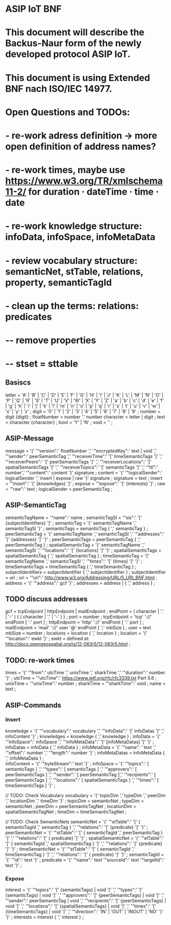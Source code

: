 # ASIP IoT BNF

# This document will describe the Backus-Naur form of the newly developed protocol ASIP IoT.
# This document is using Extended BNF nach ISO/IEC 14977. 

# Open Questions and TODOs: 
# - re-work adress definition -> more open definition of address names?
# - re-work times, maybe use https://www.w3.org/TR/xmlschema11-2/ for  duration · dateTime · time · date
# - re-work knowledge structure: infoData, infoSpace, infoMetaData
# - review vocabulary structure: semanticNet, stTable,  relations, property, semanticTagId 
# - clean up the terms: relations: predicates
# -- remove properties 
# -- stset = sttable 


## Basiscs

letter                  = 'A' | 'B' | 'C' | 'D' | 'E' | 'F' | 'G'
                        | 'H' | 'I' | 'J' | 'K' | 'L' | 'M' | 'N'
                        | 'O' | 'P' | 'Q' | 'R' | 'S' | 'T' | 'U'
                        | 'V' | 'W' | 'X' | 'Y' | 'Z' | 'a' | 'b'
                        | 'c' | 'd' | 'e' | 'f' | 'g' | 'h' | 'i'
                        | 'j' | 'k' | 'l' | 'm' | 'n' | 'o' | 'p'
                        | 'q' | 'r' | 's' | 't' | 'u' | 'v' | 'w'
                        | 'x' | 'y' | 'z' ;
digit                   = '0' | '1' | '2' | '3' | '4'
                        | '5' | '6' | '7' | '8' | '9' ;
number                  = digit {digit} ;
floatNumber             = number '.' number
character               = letter | digit ;
text                    = character {character} ;
bool                    = 'Y' | 'N' ;
void                    = '' ;

## ASIP-Message

message 				 = '{'
                            '"version":' floatNumber ','
                            '"encryptedKey":' text | void ','
                            '"sender":' peerSemanticTag ','
                            '"receiverTime":' '[' timeSemanticTags ']' ','
							'"receiverPeers":' '[' peerSemanticTags ']' ','
							'"receiverLocations":' '[' spatialSemanticTags ']' ','
							'"receiverTopics":' '[' semanticTags ']' ','
                            '"ttl":' number','
                            '"content":' content
                          '}' signature ;
content                 = '{'
                            '"logicalSender":' logicalSender ','
                            insert | expose | raw
                          '}' signature ;
signature               = text ;
insert                  = '"insert":' '[' {knowledges} ']' ;
expose                  = '"expose":' '[' {interests} ']' ;
raw                     = '"raw":' text ;
logicalSender           = peerSemanticTag ;

## ASIP-SemanticTag

semanticTagName         = '"name":' name ;
semanticTagSI           = '"sis":' '[' {subjectIdentifiers} ']' ;
semanticTag             = '{'
                            semanticTagName ','
                            semanticTagSI
                          '}' ;
semanticTags            = semanticTag { ',' semanticTag } ;
peerSemanticTag         = '{'
                            semanticTagName ','
                            semanticTagSI ','
                            '"addresses":' '[' {addresses} ']'
                          '}' ;
peerSemanticTags        = peerSemanticTag { ',' peerSemanticTag } ;
spatialSemanticTag      = '{'
                            semanticTagName ','
                            semanticTagSI ','
                            '"locations":' '[' {locations} ']'
                          '}' ;
spatialSemanticTags     = spatialSemanticTag { ',' spatialSemanticTag } ;
timeSemanticTag         = '{'
                            semanticTagName ','
                            semanticTagSI ','
                            '"times":' '[' {times} ']'
                          '}' ;
timeSemanticTags        = timeSemanticTag { ',' timeSemanticTag } ;
subjectIdentifiers      = subjectIdentifier { ',' subjectIdentifier } ;
subjectIdentifier       = uri ;
uri                     = '"uri":' http://www.w3.org/Addressing/URL/5_URI_BNF.html ;
address                 = '{'
                            '"address":' gcf
                          '}' ;
addresses               = address | { ',' address } ;
## TODO discuss addresses
gcf                     = tcpEndpoint | httpEndpoint | mailEndpoint ;
endPoint                = ( character | '.' | '-' ) { ( character | '.' | '-' ) } ;
port                    = number ;
tcpEndpoint             = 'tcp' '://' endPoint [ ':' port ] ;
httpEndpoint            = 'http' '://' endPoint [ ':' port ] ;
mailEndpoint            = 'mail' '://' user '@' endPoint [ ';' mbSize ] ;
user                    = text
mbSize                  = number ;
locations               = location { ',' location } ;
location                = '{'
                            '"location":' ewkt
                          '}' ;
ewkt                    = defined at:
                          http://docs.opengeospatial.org/is/12-063r5/12-063r5.html ;
## TODO: re-work times  
times                    = '{'
                            '"from":' utcTime ',' unixTime ',' sharkTime ','
                            '"duration":' number
                          '}' ;
utcTime                 = '"utcTime":' https://www.ietf.org/rfc/rfc3339.txt Part 5.6 ;
unixTime                = '"unixTime":' number ;
sharkTime               = '"sharkTime":' void ;
name                    = text ;


## ASIP-Commands

### Insert


knowledge               = '{'
                            '"vocabulary":' vocabulary ','
                            '"infoData":' '[' infoDatas ']' ','
                            infoContent
                          '}' ;
knowledges              = knowledge { ',' knowledge } ;
infoData                = '{'
                            '"infoSpace":' infoSpace ','
                            '"infoMetaData":' '[' [infoMetaDatas] ']'
                          '}' ;
infoDatas               = infoData { ',' infoData } ;
infoMetaData            = '{'
                            '"name": ' text ','
                            '"offset":' number ','
                            '"length":' number
                          '}' ;
infoMetaDatas           = infoMetaData { ',' infoMetaData } ;              
infoContent             = '{'
                            '"byteStream":' text
                          '}' ;
infoSpace               = '{'
                            '"topics":' [ semanticTags ] ','
                            '"types":' [ semanticTags ] ','
                            '"approvers":' [ peerSemanticTags ] ','
                            '"sender":' [ peerSemanticTag ]','
                            '"recipients":' [ peerSemanticTags ] ','
                            '"locations":' [ spatialSemanticTags ] ','
                            '"times":' [ timeSemanticTags ]
                          '}' ;

// TODO: Check Vocabulary
vocabulary              = '{'
                            topicDim ','
                            typeDim ','
                            peerDim ','
                            locationDim ','
                            timeDim
                          '}' ;
topicDim                = semanticNet ;
typeDim                 = semanticNet ;
peerDim                 = peerSemanticTagNet ;
locationDim             = spatialSemanticTagNet ;
timeDim                 = timeSemanticTagNet ;

// TODO: Check SemanticNets
semanticNet             = '{'
                            '"stTable":' '['
                              { semanticTagId ',' semanticTag } ','
                            '"relations":' '[' {predicate} ']'
                          '}' ;
peerSemanticNet         = '{'
                            '"stTable":' '['
                              { semanticTagId ',' peerSemanticTag }
                             ']' ','
                            '"relations":' '[' { predicate} ']'
                          '}' ;
spatialSemanticNet      = '{'
                            '"stTable":' '['
                              { semanticTagId ',' spatialSemanticTag }
                            ']' ','
                            '"relations":' '[' {predicate} ']'
                          '}' ;
timeSemanticNet         = '{'
                            '"stTable":' '['
                              { semanticTagId ',' timeSemanticTag }
                            ']' ','
                            '"relations":' '[' { predicate} ']'
                          '}' ;
semanticTagId           = '{' '"id":' text '}' ;
predicate                = '{'
                            '"name":' text
                            '"sourceId":' text
                            '"targetId":' text
                          '}' ;

### Expose

interest                = '{'
                            '"topics":' '[' {semanticTags} | void ']' ','
                            '"types":' '[' {semanticTags} | void ']' ','
                            '"approvers":' '[' {peerSemanticTags} | void ']' ','
                            '"sender":' peerSemanticTag | void ','
                            '"recipients":' '[' {peerSemanticTags} | void ']' ','
                            '"locations":' '[' {spatialSemanticTags} | void ']' ','
                            '"times":' '[' {timeSemanticTags} | void ']' ','
                            '"direction":' 'IN' | 'OUT' | 'INOUT' | 'NO' '}'
                          '}' ;
interests               = interest { ',' interest } ;

